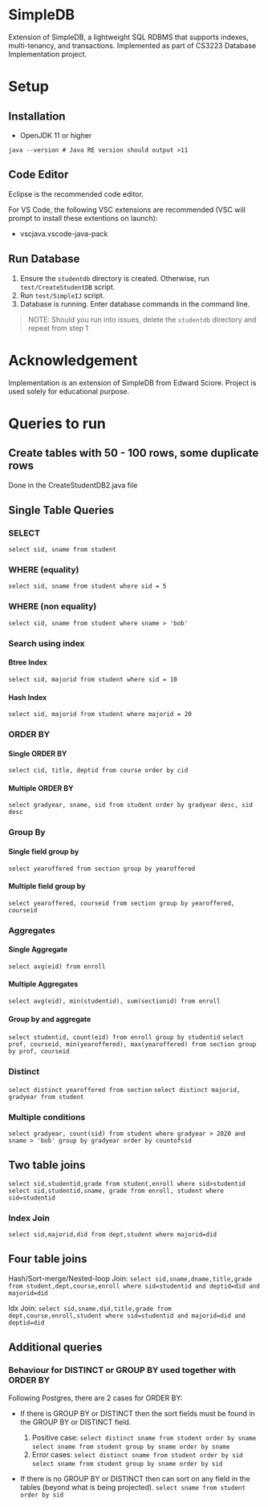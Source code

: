# SimpleDB

Extension of SimpleDB, a lightweight SQL RDBMS that supports indexes, multi-tenancy, and transactions.
Implemented as part of CS3223 Database Implementation project.

# Setup

## Installation

- OpenJDK 11 or higher

```
java --version # Java RE version should output >11
```

## Code Editor

Eclipse is the recommended code editor.

For VS Code, the following VSC extensions are recommended (VSC will prompt to install these extentions on launch):

- vscjava.vscode-java-pack

## Run Database

1. Ensure the `studentdb` directory is created. Otherwise, run `test/CreateStudentDB` script.
2. Run `test/SimpleIJ` script.
3. Database is running. Enter database commands in the command line.

> NOTE: Should you run into issues, delete the `studentdb` directory and repeat from step 1

# Acknowledgement

Implementation is an extension of SimpleDB from Edward Sciore. Project is used solely for educational purpose.

# Queries to run

## Create tables with 50 - 100 rows, some duplicate rows

Done in the CreateStudentDB2.java file

## Single Table Queries

### SELECT

`select sid, sname from student`

### WHERE (equality)

`select sid, sname from student where sid = 5`

### WHERE (non equality)

`select sid, sname from student where sname > 'bob'`

### Search using index

#### Btree Index

`select sid, majorid from student where sid = 10`

#### Hash Index

`select sid, majorid from student where majorid = 20`

### ORDER BY

#### Single ORDER BY

`select cid, title, deptid from course order by cid`

#### Multiple ORDER BY

`select gradyear, sname, sid from student order by gradyear desc, sid desc`

### Group By

#### Single field group by

`select yearoffered from section group by yearoffered`

#### Multiple field group by

`select yearoffered, courseid from section group by yearoffered, courseid`

### Aggregates

#### Single Aggregate

`select avg(eid) from enroll`

#### Multiple Aggregates

`select avg(eid), min(studentid), sum(sectionid) from enroll`

#### Group by and aggregate

`select studentid, count(eid) from enroll group by studentid`
`select prof, courseid, min(yearoffered), max(yearoffered) from section group by prof, courseid`

### Distinct

`select distinct yearoffered from section`
`select distinct majorid, gradyear from student`

### Multiple conditions

`select gradyear, count(sid) from student where gradyear > 2020 and sname > 'bob' group by gradyear order by countofsid`

## Two table joins

`select sid,studentid,grade from student,enroll where sid>studentid`
`select sid,studentid,sname, grade from enroll, student where sid=studentid`

### Index Join

`select sid,majorid,did from dept,student where majorid=did`

## Four table joins

Hash/Sort-merge/Nested-loop Join:
`select sid,sname,dname,title,grade from student,dept,course,enroll where sid=studentid and deptid=did and majorid=did`

Idx Join:
`select sid,sname,did,title,grade from dept,course,enroll,student where sid=studentid and majorid=did and deptid=did`

## Additional queries

### Behaviour for DISTINCT or GROUP BY used together with ORDER BY

Following Postgres, there are 2 cases for ORDER BY:

- If there is GROUP BY or DISTINCT then the sort fields must be found in the GROUP BY or DISTINCT field.

  1. Positive case:
     `select distinct sname from student order by sname`
     `select sname from student group by sname order by sname`
  2. Error cases:
     `select distinct sname from student order by sid`
     `select sname from student group by sname order by sid`

- If there is no GROUP BY or DISTINCT then can sort on any field in the tables (beyond what is being projected).
  `select sname from student order by sid`
